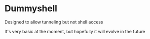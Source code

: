 # Dummyshell

Designed to allow tunneling but not shell access

It's very basic at the moment, but hopefully it will evolve in the future
